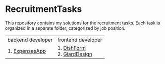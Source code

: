 # RecruitmentTasks
This repository contains my solutions for the recruitment tasks. Each task is organized in a separate folder, categorized by job position.

<table>
  <tr>
    <td align="center">backend developer</td>
    <td align="center">frontend developer</td>
  </tr>
  <tr>
    <td>
      1. 
      <a href="https://github.com/SzymCode/RecruitmentTasks/tree/main/backend%20developer/ExpensesApp">	
        ExpensesApp
      </a>	
    </td>
    <td> 
      1.
      <a href="https://github.com/SzymCode/RecruitmentTasks/tree/main/frontend%20developer/DishForm">
        DishForm
      </a> <br/>
      2.  
      <a href="https://github.com/SzymCode/RecruitmentTasks/tree/main/frontend%20developer/GiardDesign">
        GiardDesign
      </a>  
    </td>
  </tr>
</table>

